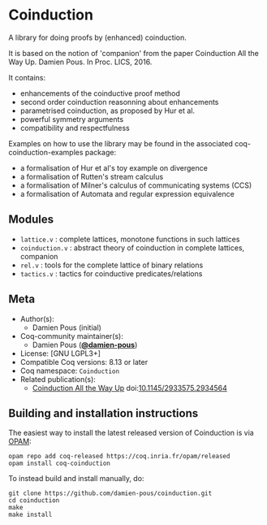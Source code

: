 # Coinduction

A library for doing proofs by (enhanced) coinduction.

It is based on the notion of 'companion' from the paper
Coinduction All the Way Up. Damien Pous. In Proc. LICS, 2016.

It contains:
 - enhancements of the coinductive proof method
 - second order coinduction reasonning about enhancements
 - parametrised coinduction, as proposed by Hur et al.
 - powerful symmetry arguments
 - compatibility and respectfulness

Examples on how to use the library may be found in the associated coq-coinduction-examples package: 
 - a formalisation of Hur et al's toy example on divergence 
 - a formalisation of Rutten's stream calculus
 - a formalisation of Milner's calculus of communicating systems (CCS)
 - a formalisation of Automata and regular expression equivalence
 
## Modules
 + `lattice.v`     : complete lattices, monotone functions in such lattices
 + `coinduction.v` : abstract theory of coinduction in complete lattices, companion
 + `rel.v`         : tools for the complete lattice of binary relations
 + `tactics.v`     : tactics for coinductive predicates/relations

## Meta

- Author(s):
  - Damien Pous (initial)
- Coq-community maintainer(s):
  - Damien Pous ([**@damien-pous**](https://github.com/damien-pous))
- License: [GNU LGPL3+]
- Compatible Coq versions: 8.13 or later
- Coq namespace: `Coinduction`
- Related publication(s):
  - [Coinduction All the Way Up](https://hal.archives-ouvertes.fr/hal-01259622) doi:[10.1145/2933575.2934564](http://dx.doi.org/10.1145/2933575.2934564)

## Building and installation instructions

The easiest way to install the latest released version of Coinduction
is via [OPAM](https://opam.ocaml.org/doc/Install.html):

```shell
opam repo add coq-released https://coq.inria.fr/opam/released
opam install coq-coinduction
```

To instead build and install manually, do:

``` shell
git clone https://github.com/damien-pous/coinduction.git
cd coinduction
make
make install
```
